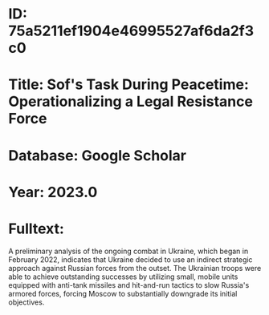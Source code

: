 # ID: 75a5211ef1904e46995527af6da2f3c0
# Title: Sof's Task During Peacetime: Operationalizing a Legal Resistance Force
# Database: Google Scholar
# Year: 2023.0
# Fulltext:
A preliminary analysis of the ongoing combat in Ukraine, which began in February 2022, indicates that Ukraine decided to use an indirect strategic approach against Russian forces from the outset.
The Ukrainian troops were able to achieve outstanding successes by utilizing small, mobile units equipped with anti-tank missiles and hit-and-run tactics to slow Russia's armored forces, forcing Moscow to substantially downgrade its initial objectives.